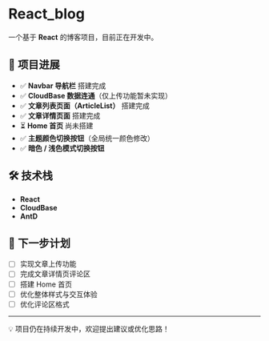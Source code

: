# React_blog

一个基于 **React** 的博客项目，目前正在开发中。  

## 📌 项目进展

- ✅ **Navbar 导航栏** 搭建完成  
- ✅ **CloudBase 数据连通**（仅上传功能暂未实现）  
- ✅ **文章列表页面（ArticleList）** 搭建完成  
- ✅ **文章详情页面** 搭建完成  
- ⏳ **Home 首页** 尚未搭建  
- ✅ **主题颜色切换按钮**（全局统一颜色修改）  
- ✅ **暗色 / 浅色模式切换按钮**  

## 🛠 技术栈

- **React**  
- **CloudBase**
- **AntD**

## 🚀 下一步计划

- [ ] 实现文章上传功能  
- [ ] 完成文章详情页评论区  
- [ ] 搭建 Home 首页  
- [ ] 优化整体样式与交互体验  
- [ ] 优化评论区格式

---

💡 项目仍在持续开发中，欢迎提出建议或优化思路！
